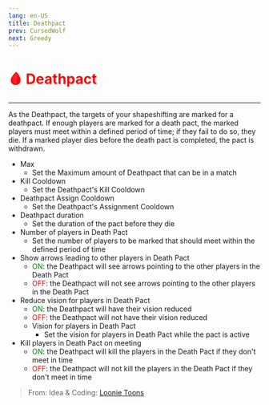```yaml
---
lang: en-US
title: Deathpact
prev: CursedWolf
next: Greedy
---
```


# <font color=red>🩸 Deathpact</font> <Badge text="Killing" type="tip" vertical="middle"/>
---

As the Deathpact, the targets of your shapeshifting are marked for a deathpact. If enough players are marked for a death pact, the marked players must meet within a defined period of time; if they fail to do so, they die. If a marked player dies before the death pact is completed, the pact is withdrawn.

* Max
  * Set the Maximum amount of Deathpact that can be in a match
* Kill Cooldown
  * Set the Deathpact's Kill Cooldown
* Deathpact Assign Cooldown
  * Set the Deathpact's Assignment Cooldown
* Deathpact duration
  * Set the duration of the pact before they die
* Number of players in Death Pact
  * Set the number of players to be marked that should meet within the defined period of time
* Show arrows leading to other players in Death Pact
  * <font color=green>ON</font>: the Deathpact will see arrows pointing to the other players in the Death Pact
  * <font color=red>OFF</font>: the Deathpact will not see arrows pointing to the other players in the Death Pact
* Reduce vision for players in Death Pact
  * <font color=green>ON</font>: the Deathpact will have their vision reduced
  * <font color=red>OFF</font>: the Deathpact will not have their vision reduced
  * Vision for players in Death Pact
    * Set the vision for players in Death Pact while the pact is active
* Kill players in Death Pact on meeting
  * <font color=green>ON</font>: the Deathpact will kill the players in the Death Pact if they don't meet in time
  * <font color=red>OFF</font>: the Deathpact will not kill the players in the Death Pact if they don't meet in time

> From: Idea & Coding: [Loonie Toons](https://github.com/Loonie-Toons)
